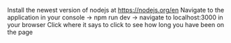 Install the newest version of nodejs at https://nodejs.org/en 
Navigate to the application in your console -> npm run dev -> navigate to localhost:3000 in your browser
Click where it says to click to see how long you have been on the page
